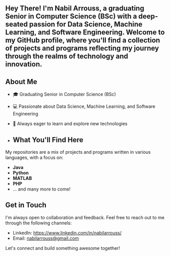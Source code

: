 ## Hey There! I'm Nabil Arrouss, a graduating Senior in Computer Science (BSc) with a deep-seated passion for Data Science, Machine Learning, and Software Engineering. Welcome to my GitHub profile, where you'll find a collection of projects and programs reflecting my journey through the realms of technology and innovation.

## About Me

- 🎓 Graduating Senior in Computer Science (BSc)
- 💻 Passionate about Data Science, Machine Learning, and Software Engineering
- 🌱 Always eager to learn and explore new technologies

- ## What You'll Find Here

My repositories are a mix of projects and programs written in various languages, with a focus on:

- **Java**
- **Python**
- **MATLAB**
- **PHP**
- ... and many more to come!

## Get in Touch

I'm always open to collaboration and feedback. Feel free to reach out to me through the following channels:

- LinkedIn: https://www.linkedin.com/in/nabilarrouss/
- Email: nabilarrouss@gmail.com

Let's connect and build something awesome together!
